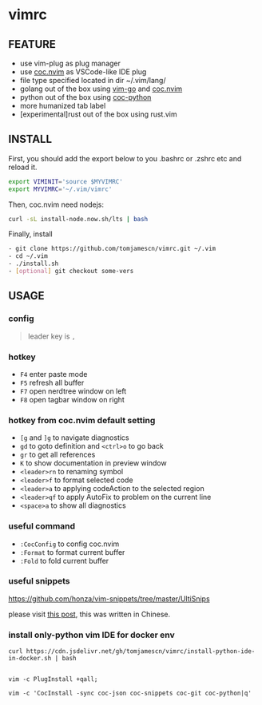 # vimrc

## FEATURE
- use vim-plug as plug manager
- use [coc.nvim](https://github.com/neoclide/coc.nvim) as VSCode-like IDE plug
- file type specified located in dir ~/.vim/lang/
- golang out of the box using [vim-go](https://github.com/fatih/vim-go) and [coc.nvim](https://github.com/neoclide/coc.nvim)
- python out of the box using [coc-python](https://github.com/neoclide/coc-python)
- more humanized tab label
- [experimental]rust out of the box using rust.vim


## INSTALL

First, you should add the export below to you .bashrc or .zshrc etc and reload it.
```sh
export VIMINIT='source $MYVIMRC'
export MYVIMRC='~/.vim/vimrc'
```

Then, coc.nvim need nodejs:
```sh
curl -sL install-node.now.sh/lts | bash
```

Finally, install
```sh
- git clone https://github.com/tomjamescn/vimrc.git ~/.vim
- cd ~/.vim
- ./install.sh
- [optional] git checkout some-vers
```


## USAGE

### config
> leader key is `,`

### hotkey
- `F4` enter paste mode
- `F5` refresh all buffer
- `F7` open nerdtree window on left
- `F8` open tagbar window on right


### hotkey from coc.nvim default setting
- `[g` and `]g` to navigate diagnostics
- `gd` to goto definition and `<ctrl>o` to go back
- `gr` to get all references
- `K` to show documentation in preview window
- `<leader>rn` to renaming symbol
- `<leader>f` to format selected code
- `<leader>a` to applying codeAction to the selected region
- `<leader>qf` to apply AutoFix to problem on the current line
- `<space>a` to show all diagnostics

### useful command
- `:CocConfig` to config coc.nvim
- `:Format` to format current buffer
- `:Fold` to fold current buffer


### useful snippets
https://github.com/honza/vim-snippets/tree/master/UltiSnips



please visit [this post](https://tomjamescn.github.io/2019-07-28-mastering-vim-part-2/), this was written in Chinese.

### install only-python vim IDE for docker env
```
curl https://cdn.jsdelivr.net/gh/tomjamescn/vimrc/install-python-ide-in-docker.sh | bash


vim -c PlugInstall +qall;

vim -c 'CocInstall -sync coc-json coc-snippets coc-git coc-python|q'
```
